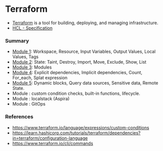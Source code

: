 # Terraform

- [Terraform](https://www.terraform.io/) is a tool for building, deploying, and managing infrastructure.
- [HCL - Specification](https://www.terraform.io/language/syntax/configuration)


### Summary

- [Module 1](module1/README.md): Workspace, Resource, Input Variables, Output Values, Local Values, Tags
- [Module 2](module2/README.md): State: Taint, Destroy, Import, Move, Exclude, Show, List
- [Module 3](module3/README.md): Modules
- [Module 4](module4/README.md): Explicit dependencies, Implicit dependencies, Count, For_each, Splat expression
- [Module 5](module5/README.md): Dynamic blocks, Query data sources, Sensitive data, Remote State.
- Module : custom condition checks, built-in functions, lifecycle.
- Module : localstack (Aspira)
- Module : GitOps

### References
- https://www.terraform.io/language/expressions/custom-conditions
- https://learn.hashicorp.com/tutorials/terraform/dependencies?in=terraform/configuration-language
- https://www.terraform.io/cli/commands